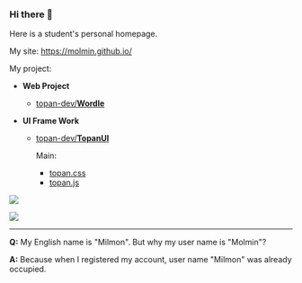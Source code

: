 ### Hi there 👋

Here is a student's personal homepage.

My site: <https://molmin.github.io/>

My project:

<!-- - **Web Site Systems**
  - [**Milmon Page**](https://github.com/Molmin/Milmon-Page) (Building...)
    
    Example Site: <https://molmin.github.io/> -->

<!-- - **Games**
  - [**MilGet**](https://github.com/Molmin/MilGet) (Building...)
    
    Play it: <https://molmin.github.io/games/milget/> -->

- **Web Project**
  - [topan-dev/**Wordle**](https://github.com/topan-dev/wordle.git)
  
- **UI Frame Work**
  - [topan-dev/**TopanUI**](https://github.com/topan-dev/TopanUI.git)
    
    Main: 
    - [topan.css](https://topan-dev.github.io/TopanUI/topan.css)
    - [topan.js](https://topan-dev.github.io/TopanUI/topan.js)

[![](https://github-readme-stats.vercel.app/api?username=Molmin&show_icons=true)](https://molmin.github.io/)

[![](https://github-readme-stats.vercel.app/api/top-langs/?username=Molmin&layout=compact&show_icons=true)](https://molmin.github.io/)

---

**Q:** My English name is "Milmon". But why my user name is "Molmin"?

**A:** Because when I registered my account, user name "Milmon" was already occupied.
